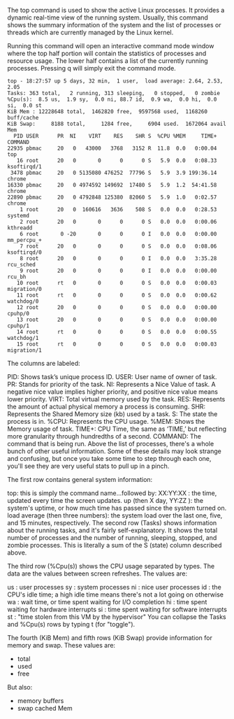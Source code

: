 The top command is used to show the active Linux processes. It provides a dynamic real-time view of the running system. Usually, this command shows the summary information of the system and the list of processes or threads which are currently managed by the Linux kernel.

Running this command will open an interactive command mode window where the top half portion will contain the statistics of processes and resource usage. The lower half contains a list of the currently running processes. Pressing q will simply exit the command mode.

```
top - 18:27:57 up 5 days, 32 min,  1 user,  load average: 2.64, 2.53, 2.05
Tasks: 363 total,   2 running, 313 sleeping,   0 stopped,   0 zombie
%Cpu(s):  8.5 us,  1.9 sy,  0.0 ni, 88.7 id,  0.9 wa,  0.0 hi,  0.0 si,  0.0 st
KiB Mem : 12228648 total,  1462820 free,  9597568 used,  1168260 buff/cache
KiB Swap:     8188 total,     1284 free,     6904 used.  1672064 avail Mem   
  PID USER      PR  NI    VIRT    RES    SHR S  %CPU %MEM     TIME+ COMMAND     
22935 pbmac     20   0   43000   3768   3152 R  11.8  0.0   0:00.04 top         
   16 root      20   0       0      0      0 S   5.9  0.0   0:08.33 ksoftirqd/1 
 3478 pbmac     20   0 5135080 476252  77796 S   5.9  3.9 199:36.14 chrome      
16330 pbmac     20   0 4974592 149692  17480 S   5.9  1.2  54:41.58 chrome      
22890 pbmac     20   0 4792848 125380  82060 S   5.9  1.0   0:02.57 chrome      
    1 root      20   0  160616   3636    508 S   0.0  0.0   0:28.53 systemd     
    2 root      20   0       0      0      0 S   0.0  0.0   0:00.06 kthreadd    
    6 root       0 -20       0      0      0 I   0.0  0.0   0:00.00 mm_percpu_+ 
    7 root      20   0       0      0      0 S   0.0  0.0   0:08.06 ksoftirqd/0 
    8 root      20   0       0      0      0 I   0.0  0.0   3:35.28 rcu_sched   
    9 root      20   0       0      0      0 I   0.0  0.0   0:00.00 rcu_bh      
   10 root      rt   0       0      0      0 S   0.0  0.0   0:00.03 migration/0 
   11 root      rt   0       0      0      0 S   0.0  0.0   0:00.62 watchdog/0  
   12 root      20   0       0      0      0 S   0.0  0.0   0:00.00 cpuhp/0     
   13 root      20   0       0      0      0 S   0.0  0.0   0:00.00 cpuhp/1     
   14 root      rt   0       0      0      0 S   0.0  0.0   0:00.55 watchdog/1  
   15 root      rt   0       0      0      0 S   0.0  0.0   0:00.03 migration/1 
```

The columns are labeled:

PID: Shows task’s unique process ID.
USER: User name of owner of task.
PR: Stands for priority of the task.
NI: Represents a Nice Value of task. A negative nice value implies higher priority, and positive nice value means lower priority.
VIRT: Total virtual memory used by the task.
RES: Represents the amount of actual physical memory a process is consuming.
SHR: Represents the Shared Memory size (kb) used by a task.
S: The state the process is in.
%CPU: Represents the CPU usage.
%MEM: Shows the Memory usage of task.
TIME+: CPU Time, the same as ‘TIME,’ but reflecting more granularity through hundredths of a second.
COMMAND: The command that is being run.
Above the list of processes, there's a whole bunch of other useful information. Some of these details may look strange and confusing, but once you take some time to step through each one, you'll see they are very useful stats to pull up in a pinch.

The first row contains general system information:

top:  this is simply the command name...followed by:
XX:YY:XX : the time, updated every time the screen updates.
up (then X day, YY:ZZ ): the system's uptime, or how much time has passed since the system turned on.
load average (then three numbers): the system load over the last one, five, and 15 minutes, respectively.
The second row (Tasks) shows information about the running tasks, and it's fairly self-explanatory. It shows the total number of processes and the number of running, sleeping, stopped, and zombie processes. This is literally a sum of the S (state) column described above.

The third row (%Cpu(s)) shows the CPU usage separated by types. The data are the values between screen refreshes. The values are:

us : user processes
sy : system processes
ni : nice user processes
id : the CPU's idle time; a high idle time means there's not a lot going on otherwise
wa : wait time, or time spent waiting for I/O completion
hi : time spent waiting for hardware interrupts
si : time spent waiting for software interrupts
st : "time stolen from this VM by the hypervisor"
You can collapse the Tasks and %Cpu(s) rows by typing t (for "toggle").

The fourth (KiB Mem) and fifth rows (KiB Swap) provide information for memory and swap. These values are:
- total
- used
- free

But also:
- memory buffers
- swap cached Mem
